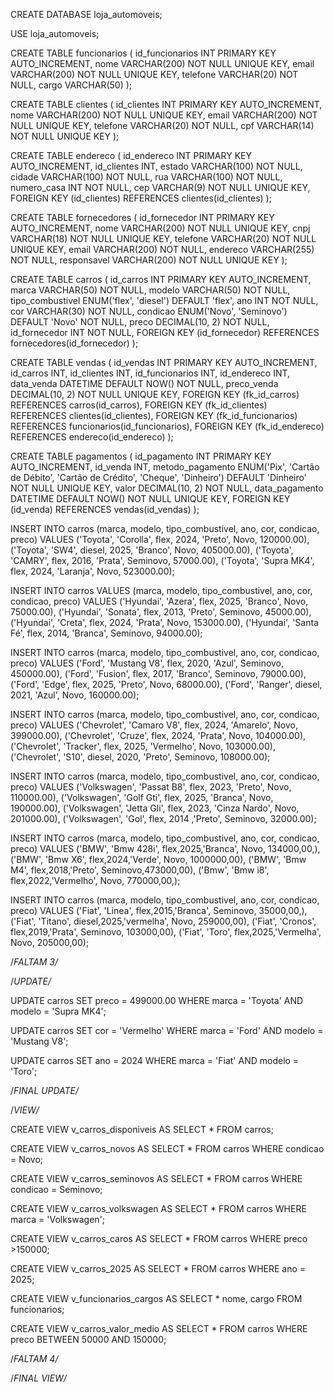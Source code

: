 CREATE DATABASE loja_automoveis;

USE loja_automoveis;

CREATE TABLE funcionarios (
id_funcionarios INT PRIMARY KEY AUTO_INCREMENT,
nome VARCHAR(200) NOT NULL UNIQUE KEY,
email VARCHAR(200) NOT NULL UNIQUE KEY,
telefone VARCHAR(20) NOT NULL,
cargo VARCHAR(50)
);

CREATE TABLE clientes (
id_clientes INT PRIMARY KEY AUTO_INCREMENT,
nome VARCHAR(200) NOT NULL UNIQUE KEY,
email VARCHAR(200) NOT NULL UNIQUE KEY,
telefone VARCHAR(20) NOT NULL,
cpf VARCHAR(14) NOT NULL UNIQUE KEY
);

CREATE TABLE endereco (
id_endereco INT PRIMARY KEY AUTO_INCREMENT,
id_clientes INT,
estado VARCHAR(100) NOT NULL,
cidade VARCHAR(100) NOT NULL,
rua VARCHAR(100) NOT NULL,
numero_casa INT NOT NULL,
cep VARCHAR(9) NOT NULL UNIQUE KEY,
FOREIGN KEY (id_clientes) REFERENCES clientes(id_clientes)
);

CREATE TABLE fornecedores (
id_fornecedor INT PRIMARY KEY AUTO_INCREMENT,
nome VARCHAR(200) NOT NULL UNIQUE KEY,
cnpj VARCHAR(18) NOT NULL UNIQUE KEY,
telefone VARCHAR(20) NOT NULL UNIQUE KEY,
email VARCHAR(200) NOT NULL,
endereco VARCHAR(255)  NOT NULL,
responsavel VARCHAR(200)  NOT NULL UNIQUE KEY
);

CREATE TABLE carros (
id_carros INT PRIMARY KEY AUTO_INCREMENT,
marca VARCHAR(50)  NOT NULL,
modelo VARCHAR(50)  NOT NULL,
tipo_combustivel ENUM('flex', 'diesel') DEFAULT 'flex',
ano INT  NOT NULL,
cor VARCHAR(30)  NOT NULL,
condicao ENUM('Novo', 'Seminovo') DEFAULT 'Novo' NOT NULL,
preco DECIMAL(10, 2)  NOT NULL,
id_fornecedor INT NOT NULL,
FOREIGN KEY (id_fornecedor) REFERENCES fornecedores(id_fornecedor)
);

CREATE TABLE vendas (
id_vendas INT PRIMARY KEY AUTO_INCREMENT,
id_carros INT,
id_clientes INT,
id_funcionarios INT,
id_endereco INT,
data_venda DATETIME DEFAULT NOW() NOT NULL,
preco_venda DECIMAL(10, 2)  NOT NULL UNIQUE KEY,
FOREIGN KEY (fk_id_carros) REFERENCES carros(id_carros),
FOREIGN KEY (fk_id_clientes) REFERENCES clientes(id_clientes),
FOREIGN KEY (fk_id_funcionarios) REFERENCES funcionarios(id_funcionarios),
FOREIGN KEY (fk_id_endereco) REFERENCES endereco(id_endereco)
);

CREATE TABLE pagamentos (
id_pagamento INT PRIMARY KEY AUTO_INCREMENT,
id_venda INT,
metodo_pagamento ENUM('Pix', 'Cartão de Débito', 'Cartão de Crédito', 'Cheque', 'Dinheiro') DEFAULT 'Dinheiro' NOT NULL UNIQUE KEY,
valor DECIMAL(10, 2) NOT NULL,
data_pagamento DATETIME DEFAULT NOW() NOT NULL UNIQUE KEY,
FOREIGN KEY (id_venda) REFERENCES vendas(id_vendas)
);

INSERT INTO carros (marca, modelo, tipo_combustivel, ano, cor, condicao, preco) VALUES
('Toyota', 'Corolla', flex, 2024, 'Preto', Novo, 120000.00),
('Toyota', 'SW4', diesel, 2025, 'Branco', Novo, 405000.00),
('Toyota', 'CAMRY', flex, 2016, 'Prata', Seminovo, 57000.00),
('Toyota', 'Supra MK4', flex, 2024, 'Laranja', Novo, 523000.00);

INSERT INTO carros VALUES (marca, modelo, tipo_combustivel, ano, cor, condicao, preco) VALUES
('Hyundai', 'Azera', flex, 2025, 'Branco', Novo, 75000.00),
('Hyundai', 'Sonata', flex, 2013, 'Preto', Seminovo, 45000.00),
('Hyundai', 'Creta', flex, 2024, 'Prata', Novo, 153000.00),
('Hyundai', 'Santa Fé', flex, 2014, 'Branca', Seminovo, 94000.00);

INSERT INTO carros (marca, modelo, tipo_combustivel, ano, cor, condicao, preco) VALUES
('Ford', 'Mustang V8', flex, 2020, 'Azul', Seminovo, 450000.00),
('Ford', 'Fusion', flex, 2017, 'Branco', Seminovo, 79000.00),
('Ford', 'Edge', flex, 2025, 'Preto', Novo, 68000.00),
('Ford', 'Ranger', diesel, 2021, 'Azul', Novo, 160000.00);

INSERT INTO carros (marca, modelo, tipo_combustivel, ano, cor, condicao, preco) VALUES
('Chevrolet', 'Camaro V8', flex, 2024, 'Amarelo', Novo, 399000.00),
('Chevrolet', 'Cruze', flex, 2024, 'Prata', Novo, 104000.00),
('Chevrolet', 'Tracker', flex, 2025, 'Vermelho', Novo, 103000.00),
('Chevrolet', 'S10', diesel, 2020, 'Preto', Seminovo, 108000.00);

INSERT INTO carros (marca, modelo, tipo_combustivel, ano, cor, condicao, preco) VALUES
('Volkswagen', 'Passat B8', flex, 2023, 'Preto', Novo, 110000.00),
('Volkswagen', 'Golf Gti', flex, 2025, 'Branca', Novo, 190000.00),
('Volkswagen', 'Jetta Gli', flex, 2023, 'Cinza Nardo', Novo, 201000.00),
('Volkswagen', 'Gol', flex, 2014 ,'Preto', Seminovo, 32000.00);

INSERT INTO carros (marca, modelo, tipo_combustivel, ano, cor, condicao, preco) VALUES
('BMW', 'Bmw 428i', flex,2025,'Branca', Novo, 134000,00,),
('BMW', 'Bmw X6', flex,2024,'Verde', Novo, 1000000,00),
('BMW', 'Bmw M4', flex,2018,'Preto', Seminovo,473000,00),
('Bmw', 'Bmw i8', flex,2022,'Vermelho', Novo, 770000,00,);

INSERT INTO carros (marca, modelo, tipo_combustivel, ano, cor, condicao, preco) VALUES
('Fiat', 'Linea', flex,2015,'Branca', Seminovo, 35000,00,),
('Fiat', 'Titano', diesel,2025,'vermelha', Novo, 259000,00),
('Fiat', 'Cronos', flex,2019,'Prata', Seminovo, 103000,00),
('Fiat', 'Toro', flex,2025,'Vermelha', Novo, 205000,00);

/*FALTAM 3/*

/*UPDATE/*

UPDATE carros
SET preco = 499000.00
WHERE marca = 'Toyota' AND modelo = 'Supra MK4';

UPDATE carros
SET cor = 'Vermelho'
WHERE marca = 'Ford' AND modelo = 'Mustang V8';

UPDATE carros
SET ano = 2024
WHERE marca = 'Fiat' AND modelo = 'Toro';

/*FINAL UPDATE/*

/*VIEW/*

CREATE VIEW v_carros_disponiveis AS
SELECT * FROM carros;

CREATE VIEW v_carros_novos AS
SELECT * FROM carros
WHERE condicao = Novo;

CREATE VIEW v_carros_seminovos AS
SELECT * FROM carros
WHERE condicao = Seminovo;

CREATE VIEW v_carros_volkswagen AS
SELECT * FROM carros
WHERE marca = 'Volkswagen';

CREATE VIEW v_carros_caros AS
SELECT * FROM carros
WHERE preco >150000;

CREATE VIEW v_carros_2025 AS
SELECT * FROM carros
WHERE ano = 2025;

CREATE VIEW v_funcionarios_cargos AS
SELECT * nome, cargo FROM funcionarios;

CREATE VIEW v_carros_valor_medio AS
SELECT * FROM carros 
WHERE preco BETWEEN 50000 AND 150000;

/*FALTAM 4/*

/*FINAL VIEW/*


